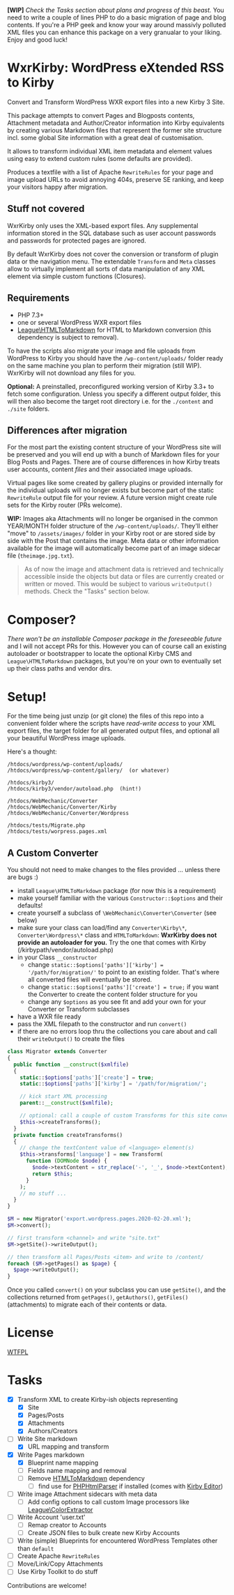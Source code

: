 **[WIP]** *Check the Tasks section about plans and progress of this beast.*
You need to write a couple of lines PHP to do a basic migration of page and blog contents. If you're a PHP geek and know your way around massivly polluted XML files you can enhance this package on a very granualar to your liking.  
Enjoy and good luck!

# WxrKirby: WordPress eXtended RSS to Kirby
Convert and Transform WordPress WXR export files into a new Kirby 3 Site.

This package attempts to convert Pages and Blogposts contents, Attachment metadata and Author/Creator information into Kirby equivalents by creating various Markdown files that represent the former site structure incl. some global Site information with a great deal of customisation.

It allows to transform individual XML item metadata and element values using easy to extend custom rules (some defaults are provided).

Produces a textfile with a list of Apache `RewriteRules` for your page and image upload URLs to avoid annoying 404s, preserve SE ranking, and keep your visitors happy after migration.

## Stuff not covered
WxrKirby only uses the XML-based export files. Any supplemental information stored in the SQL database such as user account passwords and passwords for protected pages are ignored.

By default WxrKirby does not cover the conversion or transform of plugin data or the navigation menu. The extendable `Transform` and `Meta` classes allow to virtually implement all sorts of data manipulation of any XML element via simple custom functions (Closures).

## Requirements
 - PHP 7.3+
 - one or several WordPress WXR export files
 - [League\HTMLToMarkdown](https://github.com/thephpleague/html-to-markdown/) for HTML to Markdown conversion (this dependency is subject to removal).

To have the scripts also migrate your image and file uploads from WordPress to Kirby you should have the `/wp-content/uploads/` folder ready on the same machine you plan to perform their migration (still WIP).
WxrKirby will not download any files for you.

**Optional:**
A preinstalled, preconfigured working version of Kirby 3.3+ to fetch some configuration. Unless you specify a different output folder, this will then also become the target root directory i.e. for the `./content` and `./site` folders.

## Differences after migration
For the most part the existing content structure of your WordPress site will be preserved and you will end up with a bunch of Markdown files for your Blog Posts and Pages. There are of course differences in how Kirby treats user accounts, content _files_ and their associated image uploads.

Virtual pages like some created by gallery plugins or provided internally for the individual uploads will no longer exists but become part of the static `RewriteRule` output file for your review. A future version might create rule sets for the Kirby router (PRs welcome).

**WIP:** Images aka Attachments will no longer be organised in the common YEAR/MONTH folder structure of the `/wp-content/uploads/`. They'll either "move" to `/assets/images/` folder in your Kirby root or are stored side by side with the Post that contains the image. Meta data or other information available for the image will automatically become part of an image sidecar file (`theimage.jpg.txt`).
 > As of now the image and attachment data is retrieved and technically accessible inside the objects but data or files are currently created or written or moved. This would be subject to various `writeOutput()` methods. Check the "Tasks" section below.

# Composer?
_There won't be an installable Composer package in the foreseeable future_ and I will not accept PRs for this. However you can of course call an existing autoloader or bootstrapper to locate the optional Kirby CMS and `League\HTMLToMarkdown` packages, but you're on your own to eventually set up their class paths and vendor dirs.

# Setup!
For the time being just unzip (or git clone) the files of this repo into a convenient folder where the scripts have _read-write access_ to your XML export files, the target folder for all generated output files, and optional all your beautiful WordPress image uploads.

Here's a thought:
```
/htdocs/wordpress/wp-content/uploads/
/htdocs/wordpress/wp-content/gallery/  (or whatever)

/htdocs/kirby3/
/htdocs/kirby3/vendor/autoload.php  (hint!)

/htdocs/WebMechanic/Converter
/htdocs/WebMechanic/Converter/Kirby
/htdocs/WebMechanic/Converter/Wordpress

/htdocs/tests/Migrate.php
/htdocs/tests/worpress.pages.xml
```

## A Custom Converter
You should not need to make changes to the files provided &hellip; unless there are bugs :)

 - install `League\HTMLToMarkdown` package (for now this is a requirement)
 - make yourself familiar with the various `Constructor::$options` and their defaults!
 - create yourself a subclass of `\WebMechanic\Converter\Converter` (see below)
 - make sure your class can load/find any `Converter\Kirby\*`, `Converter\Wordpress\*` class and `HTMLToMarkdown`: **WxrKirby does not provide an autoloader for you.** Try the one that comes with Kirby (/kirbypath/vendor/autoload.php)
 - in your Class `__constructor`
   - change `static::$options['paths']['kirby'] = '/path/for/migration/'` to point to an existing folder. That's where all converted files will eventually be stored.
   - change `static::$options['paths']['create'] = true;` if you want the Converter to create the content folder structure for you
   - change any `$options` as you see fit and add your own for your Converter or Transform subclasses
 - have a WXR file ready
 - pass the XML filepath to the constructor and run `convert()`
 - if there are no errors loop thru the collections you care about and call their `writeOutput()` to create the files

```php
class Migrator extends Converter
{
  public function __construct($xmlfile)
  {
    static::$options['paths']['create'] = true;
    static::$options['paths']['kirby'] = '/path/for/migration/';

    // kick start XML processing
    parent::__construct($xmlfile);

    // optional: call a couple of custom Transforms for this site conversion
    $this->createTransforms();
  }
  private function createTransforms()
  {
    // change the textContent value of <language> element(s)
    $this->transforms['language'] = new Transform(
      function (DOMNode $node) {
        $node->textContent = str_replace('-', '_', $node->textContent);
        return $this;
      }
    );
    // mo stuff ...
  }
}

$M = new Migrator('export.wordpress.pages.2020-02-20.xml');
$M->convert();

// first transform <channel> and write "site.txt"
$M->getSite()->writeOutput();

// then transform all Pages/Posts <item> and write to /content/
foreach ($M->getPages() as $page) {
  $page->writeOutput();
}
```
Once you called `convert()` on your subclass you can use `getSite()`, and the collections returned from `getPages()`, `getAuthors()`, `getFiles()` (attachments) to migrate each of their contents or data.


# License
[WTFPL](http://www.wtfpl.net/)

# Tasks

- [x] Transform XML to create Kirby-ish objects representing
   - [x] Site
   - [x] Pages/Posts
   - [x] Attachments
   - [x] Authors/Creators
- [ ] Write Site markdown
   - [x] URL mapping and transform
- [x] Write Pages markdown
   - [x] Blueprint name mapping
   - [ ] Fields name mapping and removal
   - [ ] Remove [HTMLToMarkdown](https://github.com/thephpleague/html-to-markdown/) dependency
     - [ ] find use for [PHPHtmlParser](https://github.com/paquettg/php-html-parser) if installed (comes with [Kirby Editor](https://github.com/getkirby/editor))
- [ ] Write image Attachment sidecars with meta data
  - [ ] Add config options to call custom Image processors like [League\ColorExtractor](https://github.com/thephpleague/color-extractor)
- [ ] Write Account 'user.txt'
   - [ ] Remap creator to Accounts
   - [ ] Create JSON files to bulk create new Kirby Accounts
- [ ] Write (simple) Blueprints for encountered WordPress Templates other than `default`
- [ ] Create Apache `RewriteRules`
- [ ] Move/Link/Copy Attachments
- [ ] Use Kirby Toolkit to do stuff

Contributions are welcome!
